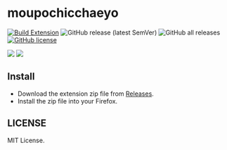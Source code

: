 # moupochicchaeyo

[![Build Extension](https://github.com/iamtakagi/moupochicchaeyo/actions/workflows/build.yml/badge.svg)](https://github.com/iamtakagi/moupochicchaeyo/actions/workflows/build.yml)
![GitHub release (latest SemVer)](https://img.shields.io/github/v/release/iamtakagi/moupochicchaeyo)
![GitHub all releases](https://img.shields.io/github/downloads/iamtakagi/moupochicchaeyo/total)
[![GitHub license](https://img.shields.io/github/license/iamtakagi/moupochicchaeyo)](https://github.com/iamtakagi/moupochicchaeyo/blob/master/LICENSE)

![](https://i.imgur.com/5pjYyLE.jpeg)
![](https://user-images.githubusercontent.com/12772118/166947533-44ab1fd8-d0e7-45ce-a00c-212663f75838.png)

## Install
- Download the extension zip file from [Releases](https://github.com/iamtakagi/moupochicchaeyo/releases).
- Install the zip file into your Firefox.

## LICENSE
MIT License.

